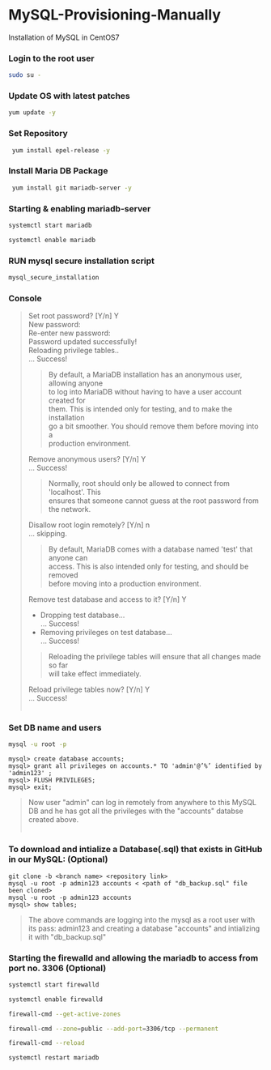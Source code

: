# MySQL-Provisioning-Manually
Installation of MySQL in CentOS7
### Login to the root user
 ```sh
 sudo su -
 ```
### Update OS with latest patches
 ```sh 
 yum update -y 
 ```
### Set Repository
 ```sh
  yum install epel-release -y 
 ```
### Install Maria DB Package
```sh
 yum install git mariadb-server -y
 ```
### Starting & enabling mariadb-server
```sh
systemctl start mariadb
```
```sh
systemctl enable mariadb
```
### RUN mysql secure installation script
 ```sh
 mysql_secure_installation
 ```   
 ### Console <br>
> Set root password? [Y/n] Y <br> 
> New password: <br>
> Re-enter new password: <br>
> Password updated successfully! <br>
> Reloading privilege tables.. <br>
> ... Success! <br>
>>
>> By default, a MariaDB installation has an anonymous user, allowing anyone <br>
>> to log into MariaDB without having to have a user account created for <br>
>> them. This is intended only for testing, and to make the installation <br>
>> go a bit smoother. You should remove them before moving into a <br>
>> production environment.
>>  <br>
>>  
> Remove anonymous users? [Y/n] Y <br>
> ... Success! <br>
> 
>> 
>> Normally, root should only be allowed to connect from 'localhost'. This <br>
>> ensures that someone cannot guess at the root password from the network.<br>
>> 
>  Disallow root login remotely? [Y/n] n <br>
> ... skipping. <br>
>>
>> By default, MariaDB comes with a database named 'test' that anyone can <br>
>> access. This is also intended only for testing, and should be removed <br>
>> before moving into a production environment. <br>
>> 
>Remove test database and access to it? [Y/n] Y <br>
> - Dropping test database... <br>
> ... Success! <br>
> - Removing privileges on test database... <br>
> ... Success! <br>
>>
>> Reloading the privilege tables will ensure that all changes made so far <br>
>> will take effect immediately. <br>
>> 
> Reload privilege tables now? [Y/n] Y <br>
> ... Success! <br> <br>

### Set DB name and users
```sh
mysql -u root -p
```
~~~
mysql> create database accounts;
mysql> grant all privileges on accounts.* TO 'admin'@’%’ identified by 'admin123' ;
mysql> FLUSH PRIVILEGES;
mysql> exit;
~~~
> Now user "admin" can log in remotely from anywhere to this MySQL DB and he has got all the privileges with the "accounts" databse created above. <br>
> <br>

### To download and intialize a Database(.sql) that exists in GitHub in our MySQL: (Optional)
~~~
git clone -b <branch name> <repository link> 
mysql -u root -p admin123 accounts < <path of "db_backup.sql" file been cloned> 
mysql -u root -p admin123 accounts 
mysql> show tables; 
~~~
> The above commands are logging into the mysql as a root user with its pass: admin123 and creating a database "accounts" and intializing it with "db_backup.sql"

### Starting the firewalld and allowing the mariadb to access from port no. 3306 (Optional)
```sh
systemctl start firewalld
```
```sh
systemctl enable firewalld
```
```sh
firewall-cmd --get-active-zones
```
```sh
firewall-cmd --zone=public --add-port=3306/tcp --permanent
```
```sh
firewall-cmd --reload
```
```sh
systemctl restart mariadb
```
